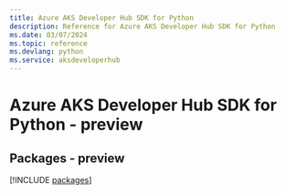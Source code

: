 ```yaml
---
title: Azure AKS Developer Hub SDK for Python
description: Reference for Azure AKS Developer Hub SDK for Python
ms.date: 03/07/2024
ms.topic: reference
ms.devlang: python
ms.service: aksdeveloperhub
---
```

# Azure AKS Developer Hub SDK for Python - preview
## Packages - preview
[!INCLUDE [packages](aks-developer-hub-index.md)]